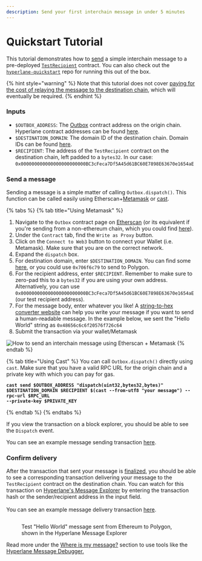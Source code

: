 ```yaml
---
description: Send your first interchain message in under 5 minutes
---
```


# Quickstart Tutorial

This tutorial demonstrates how to [send](send.md) a simple interchain message to a pre-deployed [`TestRecipient`](https://github.com/hyperlane-xyz/hyperlane-monorepo/blob/main/solidity/core/contracts/test/TestRecipient.sol) contract. You can also check out the [`hyperlane-quickstart`](https://github.com/hyperlane-xyz/hyperlane-quickstart) repo for running this out of the box.

{% hint style="warning" %}
Note that this tutorial does not cover [paying for the cost of relaying the message to the destination chain](gas.md), which will eventually be required.
{% endhint %}

### Inputs

* `$OUTBOX_ADDRESS`: The [Outbox](../../protocol/messaging/outbox.md) contract address on the origin chain. Hyperlane contract addresses can be found [here](../../developers-faq-and-troubleshooting/addresses/#outbox).
* `$DESTINATION_DOMAIN`: The domain ID of the destination chain. Domain IDs can be found [here](../../developers-faq-and-troubleshooting/domains.md).
* `$RECIPIENT`: The address of the `TestRecipient` contract on the destination chain, left padded to a `bytes32`. In our case: `0x000000000000000000000000BC3cFeca7Df5A45d61BC60E7898E63670e1654aE`

### Send a message

Sending a message is a simple matter of calling `Outbox.dispatch()`. This function can be called easily using Etherscan+[Metamask](https://metamask.io/) or [cast](https://book.getfoundry.sh/cast/).

{% tabs %}
{% tab title="Using Metamask" %}
1. Navigate to the `Outbox` contract page on [Etherscan](https://etherscan.io/address/0x2f9DB5616fa3fAd1aB06cB2C906830BA63d135e3#writeProxyContract) (or its equivalent if you're sending from a non-ethereum chain, which you could find [here](../../developers-faq-and-troubleshooting/addresses/#outbox)).
2. Under the `Contract` tab, find the `Write as Proxy` button.
3. Click on the `Connect to Web3` button to connect your Wallet (i.e. Metamask). Make sure that you are on the correct network.
4. Expand the `dispatch` box.
5. For destination domain, enter `$DESTINATION_DOMAIN`. You can find some [here](../../developers-faq-and-troubleshooting/domains.md), or you could use `0x706f6c79` to send to Polygon.
6. For the recipient address, enter `$RECIPIENT`. Remember to make sure to zero-pad this to a `bytes32` if you are using your own address. Alternatively, you can use `0x000000000000000000000000BC3cFeca7Df5A45d61BC60E7898E63670e1654aE` (our test recipient address).
7. For the message body, enter whatever you like! A [string-to-hex converter website](https://dencode.com/en/string/hex) can help you write your message if you want to send a human-readable message. In the example below, we sent the "Hello World" string as `0x48656c6c6f20576f726c64`
8. Submit the transaction via your wallet/Metamask

![How to send an interchain message using Etherscan + Metamask](<../../.gitbook/assets/Screen Shot 2022-08-10 at 4.01.00 PM.png>)
{% endtab %}

{% tab title="Using Cast" %}
You can call `Outbox.dispatch()` directly using `cast`. Make sure that you have a valid RPC URL for the origin chain and a private key with which you can pay for gas.

<pre class="language-shell" data-overflow="wrap"><code class="lang-shell"><strong>cast send $OUTBOX_ADDRESS "dispatch(uint32,bytes32,bytes)" $DESTINATION_DOMAIN $RECIPIENT $(cast --from-utf8 "your message") --rpc-url $RPC_URL
</strong><strong>--private-key $PRIVATE_KEY
</strong></code></pre>
{% endtab %}
{% endtabs %}

If you view the transaction on a block explorer, you should be able to see the `Dispatch` event.

You can see an example message sending transaction [here](https://kovan.etherscan.io/tx/0x7cabd0c3c780f62bbadff0b400086d46bfca0bf5c7cbd34a3e30c8880dddb5e3#eventlog).

### Confirm delivery

After the transaction that sent your message is [finalized](../../developers-faq-and-troubleshooting/latencies.md), you should be able to see a corresponding transaction delivering your message to the `TestRecipient` contract on the destination chain. You can watch for this transaction on [Hyperlane's Message Explorer](https://explorer.hyperlane.xyz/) by entering the transaction hash or the sender/recipient address in the input field.\
\
You can see an example message delivery transaction [here](https://explorer.hyperlane.xyz/message/24275).

<figure><img src="../../.gitbook/assets/Test Message in Hyperlane Explorer.png" alt=""><figcaption><p>Test "Hello World" message sent from Ethereum to Polygon, shown in the Hyperlane Message Explorer</p></figcaption></figure>

Read more under the [Where is my message?](../../developers-faq-and-troubleshooting/troubleshooting/observability.md) section to use tools like the[ Hyperlane Message Debugger.](https://explorer.hyperlane.xyz/debugger)

